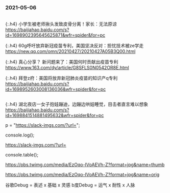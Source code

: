 ### 2021-05-06　
```note
```

{:.h4}
小学生被老师揪头发致皮骨分离！家长：无法原谅
<br>[
https://baijiahao.baidu.com/s?id=1698902395645625871&wfr=spider&for=pc
](
https://baijiahao.baidu.com/s?id=1698902395645625871&wfr=spider&for=pc
)

{:.h4}
60g呼吁放弃新冠疫苗专利，美国坚决反对：担忧技术被ze学走
<br>[
https://new.qq.com/omn/20210427/20210427A05B3Q00.html
](
https://new.qq.com/omn/20210427/20210427A05B3Q00.html
)

{:.h4}
真心分享？ 新问题来了：美国何时贡献出疫苗专利
<br>[
https://www.163.com/dy/article/G8SFLS0N0542OR8E.html
](
https://www.163.com/dy/article/G8SFLS0N0542OR8E.html
)

{:.h4}
拜登z府：美国将放弃新冠肺炎疫苗的知识产q专利
<br>[
https://baijiahao.baidu.com/s?id=1698952603008136036&wfr=spider&for=pc
](
https://baijiahao.baidu.com/s?id=1698952603008136036&wfr=spider&for=pc
)

```tip
```
{:.h4}
湖北夜店一女子抱娃蹦迪，边蹦边哄娃睡觉，目击者直言难以想象
<br>[
https://baijiahao.baidu.com/s?id=1698841514881495632&wfr=spider&for=pc
](
https://baijiahao.baidu.com/s?id=1698841514881495632&wfr=spider&for=pc
)

p = "https://slack-imgs.com/?url=";

console.log();

https://slack-imgs.com/?url=

console.table();

https://pbs.twimg.com/media/EzOqo-IVoAEVh-Z?format=jpg&name=thumb

https://pbs.twimg.com/media/EzOqo-IVoAEVh-Z?format=jpg&name=orig

谷歌Debug = 表述 x 基础 x 灵感
b度Debug = 运气 x 耐性 x 人脉
